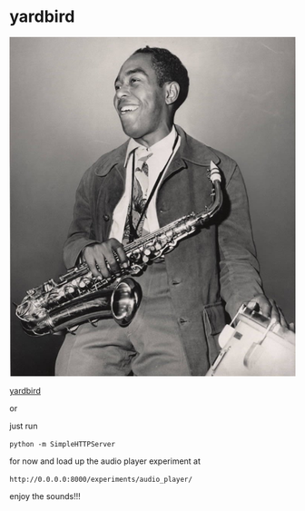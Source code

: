 # yardbird

![yardbird](yardbird.jpg)

[yardbird](http://jdiedrick.github.io/yardbird)

or

just run

`python -m SimpleHTTPServer `

for now and load up the audio player experiment at

`http://0.0.0.0:8000/experiments/audio_player/`

enjoy the sounds!!!
